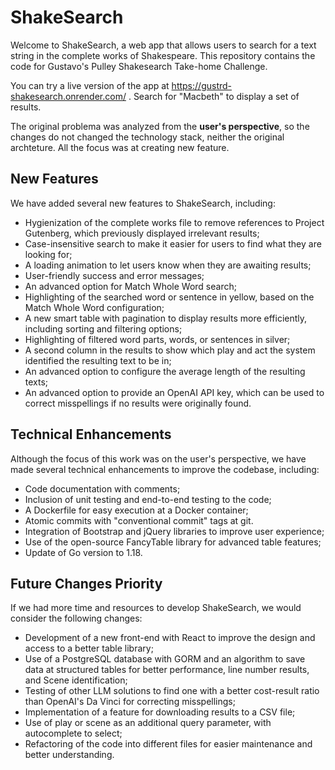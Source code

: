 # ShakeSearch

Welcome to ShakeSearch, a web app that allows users to search for a text string in the complete works of Shakespeare. This repository contains the code for Gustavo's Pulley Shakesearch Take-home Challenge.

You can try a live version of the app at https://gustrd-shakesearch.onrender.com/ . Search for "Macbeth" to display a set of results.

The original problema was analyzed from the  **user's perspective**, so the changes do not changed the technology stack,
neither the original archteture. All the focus was at creating new feature.

## New Features

We have added several new features to ShakeSearch, including:

- Hygienization of the complete works file to remove references to Project Gutenberg, which previously displayed irrelevant results;
- Case-insensitive search to make it easier for users to find what they are looking for;
- A loading animation to let users know when they are awaiting results;
- User-friendly success and error messages;
- An advanced option for Match Whole Word search;
- Highlighting of the searched word or sentence in yellow, based on the Match Whole Word configuration;
- A new smart table with pagination to display results more efficiently, including sorting and filtering options;
- Highlighting of filtered word parts, words, or sentences in silver;
- A second column in the results to show which play and act the system identified the resulting text to be in;
- An advanced option to configure the average length of the resulting texts;
- An advanced option to provide an OpenAI API key, which can be used to correct misspellings if no results were originally found.

## Technical Enhancements

Although the focus of this work was on the user's perspective, we have made several technical enhancements to improve the codebase, including:

- Code documentation with comments;
- Inclusion of unit testing and end-to-end testing to the code;
- A Dockerfile for easy execution at a Docker container;
- Atomic commits with "conventional commit" tags at git.
- Integration of Bootstrap and jQuery libraries to improve user experience;
- Use of the open-source FancyTable library for advanced table features;
- Update of Go version to 1.18.

## Future Changes Priority

If we had more time and resources to develop ShakeSearch, we would consider the following changes:

- Development of a new front-end with React to improve the design and access to a better table library;
- Use of a PostgreSQL database with GORM and an algorithm to save data at structured tables for better performance, line number results, and Scene identification;
- Testing of other LLM solutions to find one with a better cost-result ratio than OpenAI's Da Vinci for correcting misspellings;
- Implementation of a feature for downloading results to a CSV file;
- Use of play or scene as an additional query parameter, with autocomplete to select;
- Refactoring of the code into different files for easier maintenance and better understanding.

